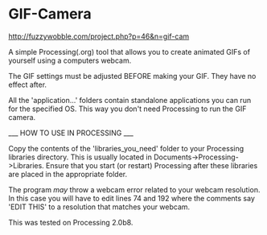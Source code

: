 GIF-Camera
==========

http://fuzzywobble.com/project.php?p=46&n=gif-cam

A simple Processing(.org) tool that allows you to create animated GIFs of yourself using a computers webcam.

The GIF settings must be adjusted BEFORE making your GIF. They have no effect after. 

All the 'application...' folders contain standalone applications you can run for the specified OS. 
This way you don't need Processing to run the GIF camera. 

___ HOW TO USE IN PROCESSING ___

Copy the contents of the 'libraries_you_need' folder to your Processing libraries directory. 
This is usually located in Documents->Processing->Libraries.
Ensure that you start (or restart) Processing after these libraries are placed in the appropriate folder.

The program *may* throw a webcam error related to your webcam resolution.
In this case you will have to edit lines 74 and 192 where the comments say 'EDIT THIS' to a resolution that matches your webcam. 

This was tested on Processing 2.0b8.
